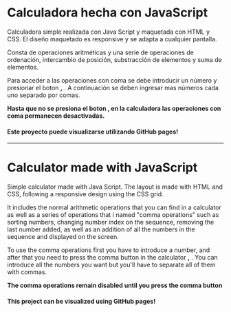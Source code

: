 # Calculadora hecha con JavaScript



Calculadora simple realizada con Java Script y maquetada con HTML y CSS.
El diseño maquetado es responsive y se adapta a cualquier pantalla.

Consta de operaciones aritméticas y una serie de operaciones de ordenación, 
intercambio de posición, substracción de elementos y suma de elementos.

Para acceder a las operaciones con coma se debe introducir un número y presionar el boton **,** . A continuación se deben ingresar mas números cada uno separado por comas.

**Hasta que no se presiona el boton  **,** en la calculadora las operaciones con coma permanecen desactivadas.**

 #### **Este proyecto puede visualizarse utilizando GitHub pages!**

---------------------------------------------------------------------------------------------

# Calculator made with JavaScript

Simple calculator made with Java Script. The layout is made with HTML and CSS, 
following a responsive design using the CSS grid.

It includes the normal arithmetic operations that you can find in a
calculator as well as a series of operations that i named "comma operations"
such as sorting numbers, changing number index on the sequence, removing the
last number added, as well as an addition of all the numbers in the sequence and displayed
on the screen.

To use the comma operations first you have to introduce a number, and after that you need to press the comma button in the calculator **,** .
You can introduce all the numbers you want but you'll have to separate all of them with commas.

**The comma operations remain disabled until you press the comma button**

#### **This project can be visualized using GitHub pages!**





